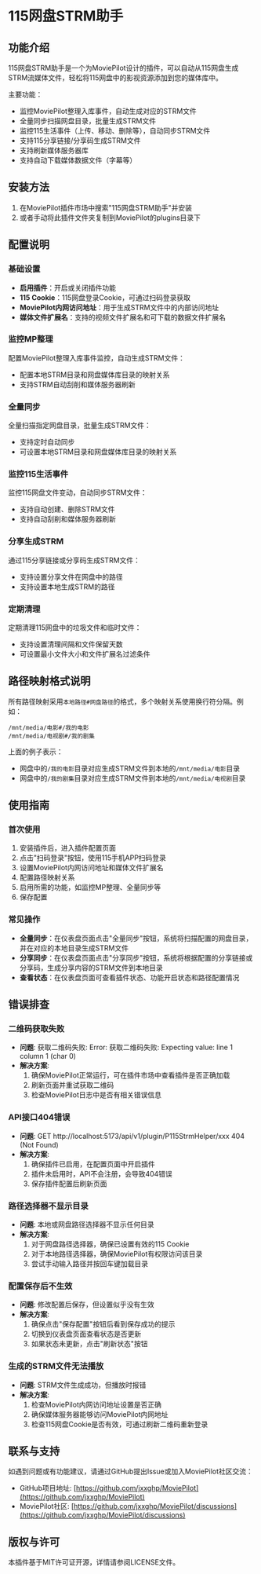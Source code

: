 # 115网盘STRM助手

## 功能介绍

115网盘STRM助手是一个为MoviePilot设计的插件，可以自动从115网盘生成STRM流媒体文件，轻松将115网盘中的影视资源添加到您的媒体库中。

主要功能：
- 监控MoviePilot整理入库事件，自动生成对应的STRM文件
- 全量同步扫描网盘目录，批量生成STRM文件
- 监控115生活事件（上传、移动、删除等），自动同步STRM文件
- 支持115分享链接/分享码生成STRM文件
- 支持刷新媒体服务器库
- 支持自动下载媒体数据文件（字幕等）

## 安装方法

1. 在MoviePilot插件市场中搜索"115网盘STRM助手"并安装
2. 或者手动将此插件文件夹复制到MoviePilot的plugins目录下

## 配置说明

### 基础设置
- **启用插件**：开启或关闭插件功能
- **115 Cookie**：115网盘登录Cookie，可通过扫码登录获取
- **MoviePilot内网访问地址**：用于生成STRM文件中的内部访问地址
- **媒体文件扩展名**：支持的视频文件扩展名和可下载的数据文件扩展名

### 监控MP整理
配置MoviePilot整理入库事件监控，自动生成STRM文件：
- 配置本地STRM目录和网盘媒体库目录的映射关系
- 支持STRM自动刮削和媒体服务器刷新

### 全量同步
全量扫描指定网盘目录，批量生成STRM文件：
- 支持定时自动同步
- 可设置本地STRM目录和网盘媒体库目录的映射关系

### 监控115生活事件
监控115网盘文件变动，自动同步STRM文件：
- 支持自动创建、删除STRM文件
- 支持自动刮削和媒体服务器刷新

### 分享生成STRM
通过115分享链接或分享码生成STRM文件：
- 支持设置分享文件在网盘中的路径
- 支持设置本地生成STRM的路径

### 定期清理
定期清理115网盘中的垃圾文件和临时文件：
- 支持设置清理间隔和文件保留天数
- 可设置最小文件大小和文件扩展名过滤条件

## 路径映射格式说明

所有路径映射采用`本地路径#网盘路径`的格式，多个映射关系使用换行符分隔。例如：

```
/mnt/media/电影#/我的电影
/mnt/media/电视剧#/我的剧集
```

上面的例子表示：
- 网盘中的`/我的电影`目录对应生成STRM文件到本地的`/mnt/media/电影`目录
- 网盘中的`/我的剧集`目录对应生成STRM文件到本地的`/mnt/media/电视剧`目录

## 使用指南

### 首次使用
1. 安装插件后，进入插件配置页面
2. 点击"扫码登录"按钮，使用115手机APP扫码登录
3. 设置MoviePilot内网访问地址和媒体文件扩展名
4. 配置路径映射关系
5. 启用所需的功能，如监控MP整理、全量同步等
6. 保存配置

### 常见操作
- **全量同步**：在仪表盘页面点击"全量同步"按钮，系统将扫描配置的网盘目录，并在对应的本地目录生成STRM文件
- **分享同步**：在仪表盘页面点击"分享同步"按钮，系统将根据配置的分享链接或分享码，生成分享内容的STRM文件到本地目录
- **查看状态**：在仪表盘页面可查看插件状态、功能开启状态和路径配置情况

## 错误排查

### 二维码获取失败
- **问题**: 获取二维码失败: Error: 获取二维码失败: Expecting value: line 1 column 1 (char 0)
- **解决方案**: 
  1. 确保MoviePilot正常运行，可在插件市场中查看插件是否正确加载
  2. 刷新页面并重试获取二维码
  3. 检查MoviePilot日志中是否有相关错误信息

### API接口404错误
- **问题**: GET http://localhost:5173/api/v1/plugin/P115StrmHelper/xxx 404 (Not Found)
- **解决方案**:
  1. 确保插件已启用，在配置页面中开启插件
  2. 插件未启用时，API不会注册，会导致404错误
  3. 保存插件配置后刷新页面

### 路径选择器不显示目录
- **问题**: 本地或网盘路径选择器不显示任何目录
- **解决方案**:
  1. 对于网盘路径选择器，确保已设置有效的115 Cookie
  2. 对于本地路径选择器，确保MoviePilot有权限访问该目录
  3. 尝试手动输入路径并按回车键加载目录

### 配置保存后不生效
- **问题**: 修改配置后保存，但设置似乎没有生效
- **解决方案**:
  1. 确保点击"保存配置"按钮后看到保存成功的提示
  2. 切换到仪表盘页面查看状态是否更新
  3. 如果状态未更新，点击"刷新状态"按钮

### 生成的STRM文件无法播放
- **问题**: STRM文件生成成功，但播放时报错
- **解决方案**:
  1. 检查MoviePilot内网访问地址设置是否正确
  2. 确保媒体服务器能够访问MoviePilot内网地址
  3. 检查115网盘Cookie是否有效，可通过刷新二维码重新登录

## 联系与支持

如遇到问题或有功能建议，请通过GitHub提出Issue或加入MoviePilot社区交流：

- GitHub项目地址: [https://github.com/jxxghp/MoviePilot](https://github.com/jxxghp/MoviePilot)
- MoviePilot社区: [https://github.com/jxxghp/MoviePilot/discussions](https://github.com/jxxghp/MoviePilot/discussions)

## 版权与许可

本插件基于MIT许可证开源，详情请参阅LICENSE文件。 
